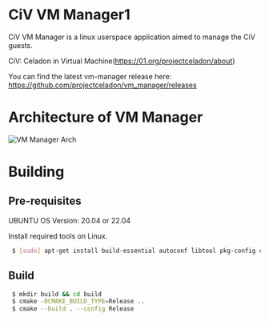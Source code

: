 
CiV VM Manager1
=============

CiV VM Manager is a linux userspace application aimed to manage the CiV guests.

CiV: Celadon in Virtual Machine(https://01.org/projectceladon/about)

You can find the latest vm-manager release here: https://github.com/projectceladon/vm_manager/releases

  

# Architecture of VM Manager

![VM Manager Arch](/docs/arch.drawio.svg)


# Building

## Pre-requisites

UBUNTU OS Version: 20.04 or 22.04

Install required tools on Linux. 

```sh
 $ [sudo] apt-get install build-essential autoconf libtool pkg-config cmake
```

## Build

```sh
 $ mkdir build && cd build
 $ cmake -DCMAKE_BUILD_TYPE=Release ..
 $ cmake --build . --config Release
```

